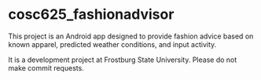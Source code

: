 # cosc625_fashionadvisor

This project is an Android app designed to provide fashion advice based on known apparel, predicted weather conditions, and input activity. 

It is a development project at Frostburg State University. Please do not make commit requests. 
